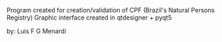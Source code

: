 Program created for creation/validation of CPF (Brazil's Natural Persons Registry) 
Graphic interface created in qtdesigner + pyqt5

by: Luis F G Menardi
